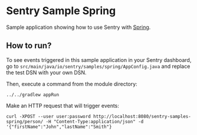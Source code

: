 # Sentry Sample Spring

Sample application showing how to use Sentry with [Spring](http://spring.io/).

## How to run? 

To see events triggered in this sample application in your Sentry dashboard, go to `src/main/java/io/sentry/samples/spring/AppConfig.java` and replace the test DSN with your own DSN. 

Then, execute a command from the module directory:

```
../../gradlew appRun
```

Make an HTTP request that will trigger events:

```
curl -XPOST --user user:password http://localhost:8080/sentry-samples-spring/person/ -H "Content-Type:application/json" -d '{"firstName":"John","lastName":"Smith"}
```
